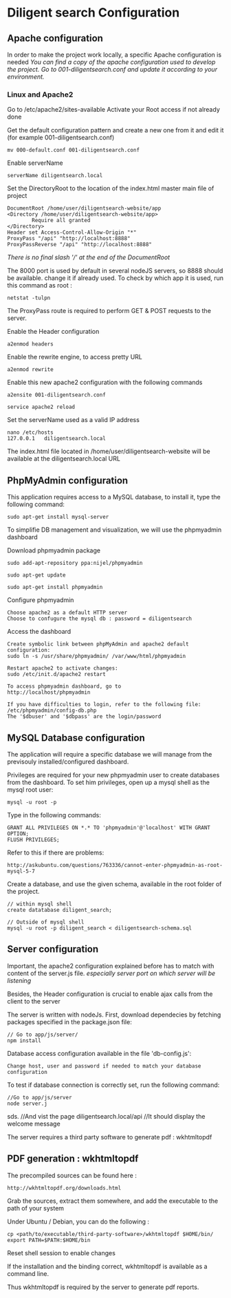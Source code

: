 Diligent search Configuration
==========


## Apache configuration

In order to make the project work locally, a specific Apache configuration is needed
*You can find a copy of the apache configuration used to develop the project. Go to 001-diligentsearch.conf and update it according to your environment.*

### Linux and Apache2

Go to /etc/apache2/sites-available
Activate your Root access if not already done



Get the default configuration pattern and create a new one from it and edit it (for example 001-diligentsearch.conf)

	mv 000-default.conf 001-diligentsearch.conf

Enable serverName 
	
	serverName diligentsearch.local

Set the DirectoryRoot to the location of the index.html master main file of project
	
	DocumentRoot /home/user/diligentsearch-website/app
	<Directory /home/user/diligentsearch-website/app>
	        Require all granted
	</Directory>
	Header set Access-Control-Allow-Origin "*"
	ProxyPass "/api" "http://localhost:8888"
	ProxyPassReverse "/api" "http://localhost:8888"

*There is no final slash '/' at the end of the DocumentRoot*

The 8000 port is used by default in several nodeJS servers, so 8888 should be available. change it if already used. To check by which app it is used, run this command as root :

	netstat -tulpn


The ProxyPass route is required to perform GET & POST requests to the server.

Enable the Header configuration
	
	a2enmod headers

Enable the rewrite engine, to access pretty URL

	a2enmod rewrite

Enable this new apache2 configuration with the following commands

	a2ensite 001-diligentsearch.conf

	service apache2 reload


Set the serverName used as a valid IP address

	nano /etc/hosts
	127.0.0.1	diligentsearch.local

The index.html file located in /home/user/diligentsearch-website will be available at the diligentsearch.local URL





## PhpMyAdmin configuration

This application requires access to a MySQL database, to install it, type the following command:

	sudo apt-get install mysql-server


To simplifie DB management and visualization, we will use the phpmyadmin dashboard

Download phpmyadmin package

	sudo add-apt-repository ppa:nijel/phpmyadmin

	sudo apt-get update

	sudo apt-get install phpmyadmin

Configure phpmyadmin

	Choose apache2 as a default HTTP server
	Choose to confugure the mysql db : password = diligentsearch


Access the dashboard

	Create symbolic link between phpMyAdmin and apache2 default configuration:
	sudo ln -s /usr/share/phpmyadmin/ /var/www/html/phpmyadmin

	Restart apache2 to activate changes:
	sudo /etc/init.d/apache2 restart

	To access phpmyadmin dashboard, go to 
	http://localhost/phpmyadmin

	If you have difficulties to login, refer to the following file:
	/etc/phpmyadmin/config-db.php
	The '$dbuser' and '$dbpass' are the login/password



## MySQL Database configuration

The application will require a specific database we will manage from the previsouly installed/configured dashboard.

Privileges are required for your new phpmyadmin user to create databases from the dashboard. To set him privileges, open up a mysql shell as the mysql root user: 

	mysql -u root -p

Type in the following commands:

	GRANT ALL PRIVILEGES ON *.* TO 'phpmyadmin'@'localhost' WITH GRANT OPTION;
	FLUSH PRIVILEGES;
	
Refer to this if there are problems:

	http://askubuntu.com/questions/763336/cannot-enter-phpmyadmin-as-root-mysql-5-7

Create a database, and use the given schema, available in the root folder of the project.

	// within mysql shell
	create datatabase diligent_search;

	// Outside of mysql shell
	mysql -u root -p diligent_search < diligentsearch-schema.sql




## Server configuration

Important, the apache2 configuration explained before has to match with content of the server.js file.
*especially server port on which server will be listening*

Besides, the Header configuration is crucial to enable ajax calls from the client to the server

The server is written with nodeJs. First, download dependecies by fetching packages specified in the package.json file:

	// Go to app/js/server/
	npm install

Database access configuration available in the file 'db-config.js':

	Change host, user and password if needed to match your database configuration
	
To test if database connection is correctly set, run the following command:

	//Go to app/js/server
	node server.j
sds.
	//And vist the page diligentsearch.local/api
	//It should display the welcome message


The server requires a third party software to generate pdf : wkhtmltopdf

## PDF generation : wkhtmltopdf

The precompiled sources can be found here :

	http://wkhtmltopdf.org/downloads.html

Grab the sources, extract them somewhere, and add the executable to the path of your system

Under Ubuntu / Debian, you can do the following :

	cp <path/to/executable/third-party-software>/wkhtmltopdf $HOME/bin/
	export PATH=$PATH:$HOME/bin

Reset shell session to enable changes

If the installation and the binding correct, wkhtmltopdf is available as a command line.

Thus wkhtmltopdf is required by the server to generate pdf reports.